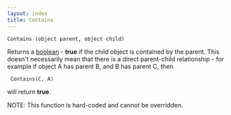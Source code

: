 ```yaml
---
layout: index
title: Contains
---
```


    Contains (object parent, object child)

Returns a [boolean](../types/boolean.html) - **true** if the child object is contained by the parent. This doesn't necessarily mean that there is a direct parent-child relationship - for example if object A has parent B, and B has parent C, then

     Contains(C, A)

will return **true**.

NOTE: This function is hard-coded and cannot be overridden.
